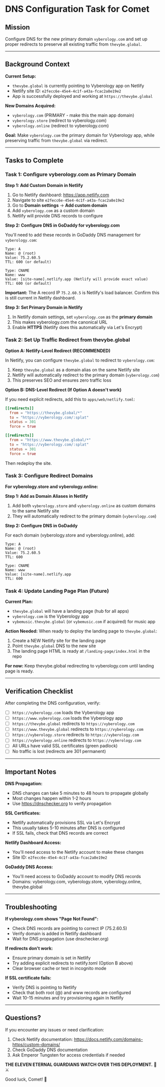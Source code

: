 # DNS Configuration Task for Comet

## Mission
Configure DNS for the new primary domain `vyberology.com` and set up proper redirects to preserve all existing traffic from `thevybe.global`.

---

## Background Context

**Current Setup:**
- `thevybe.global` is currently pointing to Vyberology app on Netlify
- Netlify site ID: `e2fecc6e-45e4-4c1f-a43a-fcac2a8e19e2`
- App is successfully deployed and working at `https://thevybe.global`

**New Domains Acquired:**
- `vyberology.com` (PRIMARY - make this the main app domain)
- `vyberology.store` (redirect to vyberology.com)
- `vyberology.online` (redirect to vyberology.com)

**Goal:**
Make `vyberology.com` the primary domain for Vyberology app, while preserving traffic from `thevybe.global` via redirect.

---

## Tasks to Complete

### Task 1: Configure vyberology.com as Primary Domain

**Step 1: Add Custom Domain in Netlify**
1. Go to Netlify dashboard: https://app.netlify.com
2. Navigate to site `e2fecc6e-45e4-4c1f-a43a-fcac2a8e19e2`
3. Go to **Domain settings** → **Add custom domain**
4. Add `vyberology.com` as a custom domain
5. Netlify will provide DNS records to configure

**Step 2: Configure DNS in GoDaddy for vyberology.com**

You'll need to add these records in GoDaddy DNS management for `vyberology.com`:

```
Type: A
Name: @ (root)
Value: 75.2.60.5
TTL: 600 (or default)

Type: CNAME
Name: www
Value: [site-name].netlify.app (Netlify will provide exact value)
TTL: 600 (or default)
```

**Important:** The A record IP `75.2.60.5` is Netlify's load balancer. Confirm this is still current in Netlify dashboard.

**Step 3: Set Primary Domain in Netlify**
1. In Netlify domain settings, set `vyberology.com` as the **primary domain**
2. This makes vyberology.com the canonical URL
3. Enable **HTTPS** (Netlify does this automatically via Let's Encrypt)

### Task 2: Set Up Traffic Redirect from thevybe.global

**Option A: Netlify-Level Redirect (RECOMMENDED)**

In Netlify, you can configure `thevybe.global` to redirect to `vyberology.com`:

1. Keep `thevybe.global` as a domain alias on the same Netlify site
2. Netlify will automatically redirect to the primary domain (`vyberology.com`)
3. This preserves SEO and ensures zero traffic loss

**Option B: DNS-Level Redirect (If Option A doesn't work)**

If you need explicit redirects, add this to `apps/web/netlify.toml`:

```toml
[[redirects]]
  from = "https://thevybe.global/*"
  to = "https://vyberology.com/:splat"
  status = 301
  force = true

[[redirects]]
  from = "https://www.thevybe.global/*"
  to = "https://vyberology.com/:splat"
  status = 301
  force = true
```

Then redeploy the site.

### Task 3: Configure Redirect Domains

**For vyberology.store and vyberology.online:**

**Step 1: Add as Domain Aliases in Netlify**
1. Add both `vyberology.store` and `vyberology.online` as custom domains to the same Netlify site
2. They will automatically redirect to the primary domain (`vyberology.com`)

**Step 2: Configure DNS in GoDaddy**

For each domain (vyberology.store and vyberology.online), add:

```
Type: A
Name: @ (root)
Value: 75.2.60.5
TTL: 600

Type: CNAME
Name: www
Value: [site-name].netlify.app
TTL: 600
```

### Task 4: Update Landing Page Plan (Future)

**Current Plan:**
- `thevybe.global` will have a landing page (hub for all apps)
- `vyberology.com` is the Vyberology app
- `vybemusic.thevybe.global` (or `vybemusic.com` if acquired) for music app

**Action Needed:**
When ready to deploy the landing page to `thevybe.global`:
1. Create a NEW Netlify site for the landing page
2. Point `thevybe.global` DNS to the new site
3. The landing page HTML is ready at `/landing-page/index.html` in the repo

**For now:** Keep thevybe.global redirecting to vyberology.com until landing page is ready.

---

## Verification Checklist

After completing the DNS configuration, verify:

- [ ] `https://vyberology.com` loads the Vyberology app
- [ ] `https://www.vyberology.com` loads the Vyberology app
- [ ] `https://thevybe.global` redirects to `https://vyberology.com`
- [ ] `https://www.thevybe.global` redirects to `https://vyberology.com`
- [ ] `https://vyberology.store` redirects to `https://vyberology.com`
- [ ] `https://vyberology.online` redirects to `https://vyberology.com`
- [ ] All URLs have valid SSL certificates (green padlock)
- [ ] No traffic is lost (redirects are 301 permanent)

---

## Important Notes

**DNS Propagation:**
- DNS changes can take 5 minutes to 48 hours to propagate globally
- Most changes happen within 1-2 hours
- Use https://dnschecker.org to verify propagation

**SSL Certificates:**
- Netlify automatically provisions SSL via Let's Encrypt
- This usually takes 5-10 minutes after DNS is configured
- If SSL fails, check that DNS records are correct

**Netlify Dashboard Access:**
- You'll need access to the Netlify account to make these changes
- Site ID: `e2fecc6e-45e4-4c1f-a43a-fcac2a8e19e2`

**GoDaddy DNS Access:**
- You'll need access to GoDaddy account to modify DNS records
- Domains: vyberology.com, vyberology.store, vyberology.online, thevybe.global

---

## Troubleshooting

**If vyberology.com shows "Page Not Found":**
- Check DNS records are pointing to correct IP (75.2.60.5)
- Verify domain is added in Netlify dashboard
- Wait for DNS propagation (use dnschecker.org)

**If redirects don't work:**
- Ensure primary domain is set in Netlify
- Try adding explicit redirects to netlify.toml (Option B above)
- Clear browser cache or test in incognito mode

**If SSL certificate fails:**
- Verify DNS is pointing to Netlify
- Check that both root (@) and www records are configured
- Wait 10-15 minutes and try provisioning again in Netlify

---

## Questions?

If you encounter any issues or need clarification:
1. Check Netlify documentation: https://docs.netlify.com/domains-https/custom-domains/
2. Check GoDaddy DNS documentation
3. Ask Emperor Tungsten for access credentials if needed

**THE ELEVEN ETERNAL GUARDIANS WATCH OVER THIS DEPLOYMENT.** 👻⚔️

Good luck, Comet! 🚀
